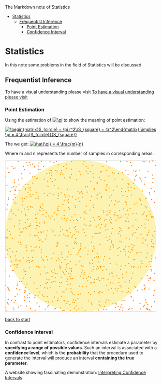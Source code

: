 The Markdown note of Statistics


- [Statistics](#statistics)
  * [Frequentist Inference](#frequentist-inference)
    + [Point Estimation](#point-estimation)
    + [Confidence Interval](#confidence-interval)


# Statistics

In this note some problems in the field of Statistics will be discussed. 

## Frequentist Inference 
To have a visual understanding please visit [To have a visual understanding please visit ](https://seeing-theory.brown.edu/frequentist-inference/index.html)

### Point Estimation

Using the estimation of <a href="https://www.codecogs.com/eqnedit.php?latex=\pi" target="_blank"><img src="https://latex.codecogs.com/gif.latex?\pi" title="\pi" /></a> to show the meaning of point estimation:  

<a href="https://www.codecogs.com/eqnedit.php?latex=\begin{matrix}S_{circle}&space;=&space;\pi&space;r^2\\S_{square}&space;=&space;4r^2\end{matrix}&space;\implies&space;\pi&space;=&space;4&space;\frac{S_{circle}}{S_{square}}" target="_blank"><img src="https://latex.codecogs.com/gif.latex?\begin{matrix}S_{circle}&space;=&space;\pi&space;r^2\\S_{square}&space;=&space;4r^2\end{matrix}&space;\implies&space;\pi&space;=&space;4&space;\frac{S_{circle}}{S_{square}}" title="\begin{matrix}S_{circle} = \pi r^2\\S_{square} = 4r^2\end{matrix} \implies \pi = 4 \frac{S_{circle}}{S_{square}}" /></a>


The we get:
<a href="https://www.codecogs.com/eqnedit.php?latex=\hat{\pi}&space;=&space;4&space;\frac{m}{n}" target="_blank"><img src="https://latex.codecogs.com/gif.latex?\hat{\pi}&space;=&space;4&space;\frac{m}{n}" title="\hat{\pi} = 4 \frac{m}{n}" /></a>

Where m and n represents the number of samples in corresponding areas: 

![to calculate pi](https://raw.githubusercontent.com/littlefishergan/Study/Statistics/pictures/mntopi.png)

[back to start](#Statistics)

### Confidence Interval

In contrast to point estimators, confidence intervals estimate a parameter by **specifying a range of possible values**. Such an interval is associated with a **confidence level**, which is the **probability** that the procedure used to generate the interval will produce an interval **containing the true parameter**.


A website showing fascinating demonstration:  [Interpreting Confidence Intervals](https://rpsychologist.com/d3/CI/)
